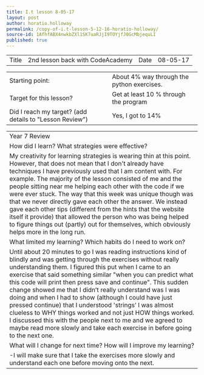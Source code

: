 ```yaml
---
title: I.t lesson 8-05-17
layout: post
author: horatio.holloway
permalink: /copy-of-i.t-lesson-5-12-16-horatio-holloway/
source-id: 1AfhfABX4nwkbZXl1SK7uaRJjI9TOYjfJ0GcMbjequLI
published: true
---
```

<table>
  <tr>
    <td>Title</td>
    <td>2nd lesson back with CodeAcademy</td>
    <td>Date</td>
    <td>08-05-17
</td>
  </tr>
</table>


<table>
  <tr>
    <td>Starting point:</td>
    <td>About 4% way through the python exercises.</td>
  </tr>
  <tr>
    <td>Target for this lesson?</td>
    <td>Get at least 10 % through the program</td>
  </tr>
  <tr>
    <td>Did I reach my target? 
(add details to "Lesson Review")</td>
    <td>Yes, I got to 14%</td>
  </tr>
</table>


<table>
  <tr>
    <td>Year 7 Review</td>
  </tr>
  <tr>
    <td>How did I learn? What strategies were effective? </td>
  </tr>
  <tr>
    <td>My creativity for learning strategies is wearing thin at this point. However, that does not mean that I don't already have techniques I have previously used that I am content with. For example. The majority of the lesson consisted of me and the people sitting near me helping each other with the code if we were ever stuck. The way that this week was unique though        was that we never directly gave each other the answer. We instead gave each other tips (different from the hints that the website itself it provide) that allowed the person who was being helped to figure things out (partly) out for themselves, which obviously helps more in the long run.</td>
  </tr>
  <tr>
    <td>What limited my learning? Which habits do I need to work on? </td>
  </tr>
  <tr>
    <td>Until about 20 minutes to go I was reading instructions kind of blindly and was getting through the exercises without really understanding them. I figured this put when I came to an exercise that said something similar "when you can predict what this code will print then press save and continue". This sudden change showed me that I didn’t really understand was I was doing and when I had to show (although I could have just pressed continue) that I understood 'strings’ I was almost clueless to WHY things worked and not just HOW things worked. I discussed this with the people next to me and we agreed to maybe read more slowly and take each exercise in before going to the next one.</td>
  </tr>
  <tr>
    <td>What will I change for next time? How will I improve my learning?</td>
  </tr>
  <tr>
    <td>-I will make sure that I take the exercises more slowly and understand each one before moving onto the next.</td>
  </tr>
</table>


